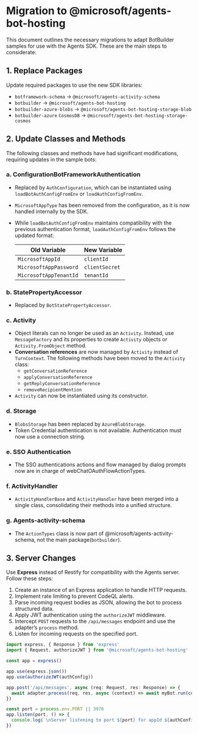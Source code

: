 # Migration to @microsoft/agents-bot-hosting

This document outlines the necessary migrations to adapt BotBuilder samples for use with the Agents SDK.
These are the main steps to considerate:

## 1. Replace Packages

Update required packages to use the new SDK libraries:  
- `botframework-schema` → `@microsoft/agents-activity-schema`  
- `botbuilder` → `@microsoft/agents-bot-hosting`  
- `botbuilder-azure-blobs` → `@microsoft/agents-bot-hosting-storage-blob`  
- `botbuilder-azure` `CosmosDB` → `@microsoft/agents-bot-hosting-storage-cosmos`  

## 2. Update Classes and Methods 

The following classes and methods have had significant modifications, requiring updates in the sample bots:

### a. ConfigurationBotFrameworkAuthentication

- Replaced by `AuthConfiguration`, which can be instantiated using `loadBotAuthConfigFromEnv` or `loadAuthConfigFromEnv`.  
- `MicrosoftAppType` has been removed from the configuration, as it is now handled internally by the SDK.  
- While `loadBotAuthConfigFromEnv` maintains compatibility with the previous authentication format, `loadAuthConfigFromEnv` follows the updated format:  

  | Old Variable              | New Variable  |  
  |---------------------------|---------------|  
  | `MicrosoftAppId`          | `clientId`    |  
  | `MicrosoftAppPassword`    | `clientSecret`|  
  | `MicrosoftAppTenantId`    | `tenantId`    |  

### b. StatePropertyAccessor

- Replaced by `BotStatePropertyAccessor`.

### c. Activity

- Object literals can no longer be used as an `Activity`. Instead, use `MessageFactory` and its properties to create `Activity` objects or `Activity.FromObject` method.  
- **Conversation references** are now managed by `Activity` instead of `TurnContext`. The following methods have been moved to the `Activity` class:
  - `getConversationReference`
  - `applyConversationReference`
  - `getReplyConversationReference`
  - `removeRecipientMention`
- `Activity` can now be instantiated using its constructor.

### d. Storage

- `BlobsStorage` has been replaced by `AzureBlobStorage`.
- Token Credential authentication is not available. Authentication must now use a connection string.

### e. SSO Authentication

- The SSO authentications actions and flow managed by dialog prompts now are in charge of webChatOAuthFlowActionTypes.

### f. ActivityHandler

- `ActivityHandlerBase` and `ActivityHandler` have been merged into a single class, consolidating their methods into a unified structure.

### g. Agents-activity-schema

- The `ActionTypes` class is now part of @microsoft/agents-activity-schema, not the main package(`botbuilder`).

## 3. Server Changes

Use **Express** instead of Restify for compatibility with the Agents server. Follow these steps:
  1. Create an instance of an Express application to handle HTTP requests.
  2. Implement rate limiting to prevent CodeQL alerts.
  3. Parse incoming request bodies as JSON, allowing the bot to process structured data.
  4. Apply JWT authentication using the `authorizeJWT` middleware.
  5. Intercept `POST` requests to the `/api/messages` endpoint and use the adapter’s `process` method.
  6. Listen for incoming requests on the specified port.
  ```typescript
  import express, { Response } from 'express'
  import { Request, authorizeJWT } from '@microsoft/agents-bot-hosting'

  const app = express()

  app.use(express.json())
  app.use(authorizeJWT(authConfig))

  app.post('/api/messages', async (req: Request, res: Response) => {
    await adapter.process(req, res, async (context) => await myBot.run(context))
  })

  const port = process.env.PORT || 3978
  app.listen(port, () => {
    console.log(`\nServer listening to port ${port} for appId ${authConfig.clientId} debug ${process.env.DEBUG}`)
  })
  ```
